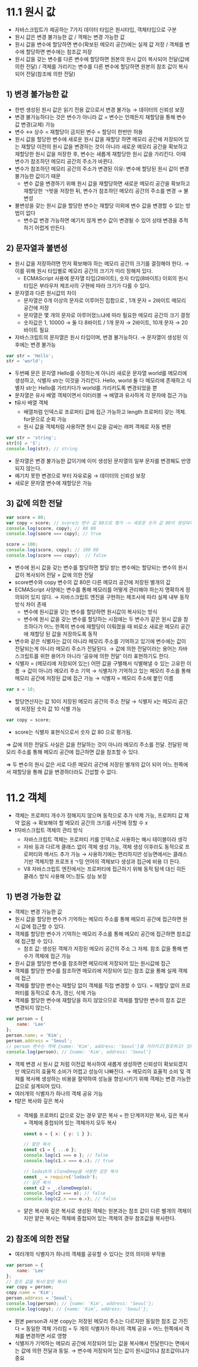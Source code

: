 # 11.1 원시 값

- 자바스크립트가 제공하는 7가지 데이터 타입은 원시타입, 객체타입으로 구분
- 원시 값은 변경 불가능한 값 / 객체는 변경 가능한 값
- 원시 값을 변수에 할당하면 변수(확보된 메모리 공간)에는 실제 값 저장 / 객체를 변수에 할당하면 변수에는 참조값 저장
- 원시 값을 갖는 변수를 다른 변수에 할당하면 원본의 원시 값이 복사되어 전달(값에 의한 전달) / 객체를 가리키는 변수를 다른 변수에 할당하면 원본의 참조 값이 복사되어 전달(참조에 의한 전달)

## 1) 변경 불가능한 값

- 한번 생성된 원시 값은 읽기 전용 값으로서 변경 불가능 → 데이터의 신뢰성 보장
- 변경 불가능하다는 것은 변수가 아니라 값 = 변수는 언제든지 재할당을 통해 변수 값 변경(교체) 가능
- 변수 ↔ 상수 = 재할당이 금지된 변수 = 할당이 한번만 허용
- 원시 값을 할당한 변수에 새로운 원시 값을 재할당 하면 메모리 공간에 저장되어 있는 재할당 이전의 원시 값을 변경하는 것이 아니라 새로운 메모리 공간을 확보하고 재할당한 원시 값을 저장한 후, 변수는 새롭게 재할당한 원시 값을 가리킨다. 이때 변수가 참조하던 메모리 공간의 주소가 바뀐다.
- 변수가 참조하던 메모리 공간의 주소가 변경된 이유: 변수에 할당된 원시 값이 변경 불가능한 값이기 때문
    - 변수 값을 변경하기 위해 원시 값을 재할당하면 새로운 메모리 공간을 확보하고 재할당한 ㄱ밧을 저장한 뒤, 변수가 참조하던 메모리 공간의 주소를 변경 → 불변성
- 불변성을 갖는 원시 값을 할당한 변수는 재할당 이외에 변수 값을 변경할 수 있는 방법이 없다
    - 변수값 변경 가능하면 예기치 않게 변수 값이 변경될 수 있어 상태 변경을 추적하기 어렵게 만든다.

## 2) 문자열과 불변성

- 원시 값을 저장하려면 먼저 확보해야 하는 메모리 공간의 크기를 결정해야 한다. → 이를 위해 원시 타입별로 메모리 공간의 크기가 미리 정해져 있다.
    - ECMAScript 사용에 문자열 타입(2바이트), 숫자 타입(8바이트) 이외의 원시 타입은 부라우저 제조사의 구현에 따라 크기가 다를 수 있다.
- 문자열과 다른 원시값의 차이
    - 문자열은 0개 이상의 문자로 이루어진 집합으로 , 1개 문자 = 2바이트 메모리 공간에 저장
    - 문자열은 몇 개의 문자로 아루어졌느냐에 따라 필요한 메모리 공간의 크기 결정
    - 숫자값은 1, 10000 → 둘 다 8바이트 / 1개 문자 → 2바이트, 10개 문자 → 20바이트 필요
- 자바스크립트의 문자열은 원시 타입이며, 변경 불가능하다. → 문자열이 생성된 이후에는 변경 불가능

```jsx
var str = 'Hello';
str = 'world';
```

- 두번째 문은 문자열 Hello를 수정하는게 아니라 새로운 문자열 world를 메모리에 생성하고, 식별자 str는 이것을 가리킨다. Hello, world 둘 다 메모리에 존재하고 식별자 str는 Hello를 가리키다가 world를 가리키도록 변경되었을 뿐
- 문자열은 유사 배열 객체이면서 이터러블 → 배열과 유사하게 각 문자에 접근 가능
- ❗유사 배열 객체
    - 배열처럼 인덱스로 프로퍼티 값에 접근 가능하고 length 프로퍼티 갖는 객체. for문으로 순회 가능
    - 원시 값을 객체처럼 사용하면 원시 값을 감싸는 래퍼 객체로 자동 변환

```jsx
var str = 'string';
str[0] = 'S';
console.log(str); // string
```

- 문자열은 변경 불가능한 값이기에 이미 생성된 문자열의 일부 문자를 변경해도 반영되지 않는다.
- 예기치 못한 변경으로 부터 자유로움 → 데이터의 신뢰성 보장
- 새로운 문자열 변수에 재할당은 가능

## 3) 값에 의한 전달

```jsx
var score = 80;
var copy = score; // score는 변수 값 80으로 평가 -> 새로운 숫자 값 80이 생성되어 copy에 할당
console.log(score, copy); // 80 80
console.log(soore === copy); // true

score = 100;
console.log(score, copy); // 100 80
console.log(score === copy);  // false
```

- 변수에 원시 값을 갖는 변수를 할당하면 할당 받는 변수에는 할당되는 변수의 원시 값이 복사되어 전달 = 값에 의한 전달
- score변수와 copy 변수의 값 80은 다른 메모리 공간에 저장된 별개의 값
- ECMAScript  사양에는 변수를 통해 메모리를 어떻게 관리해야 하는지 명확하게 정의되어 있지 않다. → 자바스크립트 엔진을 구현하는 제조사에 따라 실제 내부 동작 방식 차이 존재
    - 변수에 원시값을 갖는 변수를 할당하면 원시값이 복사되는 방식
    - 변수에 원시 값을 갖는 변수를 할당하는 시점에는 두 변수가 같은 원시 값을 참조하다가 어느 한쪽의 변수에 재할당이 이뤄졌을 때 비로소 새로운 메모리 공간에 재할당 된 값을 저장하도록 동작
- 변수와 같은 식별자는 값이 아니라 메모리 주소를 기억하고 있기에 변수에는 값이 전달되는게 아니라 메모리 주소가 전달된다. → 값에 의한 전달이라는 용어는 자바스크립트를 위한 용어가 아니라 ‘공유에 의한 전달’ 이라 표현하기도 한다.
- 식별자 = (메모리에 저장되어 있는) 어떤 값을 구별해서 식별해낼 수 있는 고유한 이름 → 값이 아니라 메모리 주소 기억 → 식별자가 기억하고 있는 메모리 주소를 통해 메모리 공간에 저장된 값에 접근 가능 → 식별자 = 메모리 주소에 붙인 이름

```jsx
var x = 10;
```

- 할당연산자는 값 10이 저장된 메모리 공간의 주소 전달 → 식별자 x는 메모리 공간에 저장된 숫자 값 10 식별 가능

```jsx
var copy = score;
```

- score는 식별자 표현식으로서 숫자 값 80 으로 평가됨.

⇒ 값에 의한 전달도 사실은 값을 전달하는 것이 아니라 메모리 주소를 전달. 전달된 메모리 주소를 통해 메모리 공간에 접근하면 값을 참조할 수 있다. 

⇒ 두 변수의 원시 값은 서로 다른 메모리 공간에 저장된 별개의 값이 되어 어느 한쪽에서 재할당을 통해 값을 변경하더라도 간섭할 수 없다.

# 11.2 객체

- 객체는 프로퍼티 개수가 정해지지 않으며 동적으로 추가 삭제 가능, 프로퍼티 값 제약 없음 → 확보해야 할 메모리 공간의 크기를 사전에 정할 수 x
- ❗자바스크립트 객체의 관리 방식
    - 자바스크립트 객체는 프로퍼티 키를 인덱스로 사용하는 해시 테이블이라 생각
    - 자바 등과 다르게 클래스 없이 객체 생성 가능, 객체 생성 이후라도 동적으로 프로퍼티와 메서드 추가 가능 → 사용하기에는 편리하지만 성능면에서는 클래스 기반 객체지향 프로프ㅐㄱ밍 언어의 객체보다 생성과 접근에 비용 더 든다.
    - V8 자바스크립트 엔진에서는 프로퍼티에 접근하기 위해 동적 탐색 대신 히든 클래스 방식 사용해 어느정도 성능 보장

## 1) 변경 가능한 값

- 객체는 변경 가능한 값
- 원시 값을 할당한 변수가 기억하는 메모리 주소를 통해 메모리 공간에 접근하면 원시 값에 접근할 수 있다.
- 객체를 할당한 변수가 기억하는 메모리 주소를 통해 메모리 공간에 접근하면 참조값에 접근할 수 있다.
    - 참조 값: 생성된 객체가 저장된 메모리 공간의 주소 그 자체. 참조 값을 통해 변수가 객체에 접근 가능
- 원시 값을 할당한 변수를 참조하면 메모리에 저장되어 있는 원시값에 접근
- 객체를 할당한 변수를 참조하면 메모리에 저장되어 있는 참조 값을 통해 실제 객체에 접근
- 객체를 할당한 변수는 재할당 없이 객체를 직접 변경할 수 있다. = 재할당 없이 프로퍼티를 동적으로 추가, 갱신, 삭제 가능
- 객체를 할당한 변수에 재할당을 하지 않았으므로 객체를 할당한 변수의 참조 값은 변경되지 않는다.

```jsx
var person = {
	name: 'Lee'
};
person.name; = 'Kim';
person.address = 'Seoul';
// person 변수는 객체 {name: 'Kim', address: 'Seoul'}을 가리키고(참조하고) 있다. 라고 표현
console.log(person); // {name: 'Kim', address: 'Seoul'} 

```

- 객체 변경 시 원시 값 처럼 이전값 복사하여 새롭게 생성하면 신뢰성이 확보되겠지만 메모리의 효율적 소비가 어렵고 성능이 나빠진다. → 메모리의 효율적 소비 및 객체를 복사해 생성하는 비용을 절약하여 성능을 향상시키기 위해 객체는 변경 가능한 값으로 설계되어 있다.
- 여러개의 식별자가 하나의 객체 공유 가능
- ❗얕은 복사와 깊은 복사
    - 객체를 프로퍼티 값으로 갖는 경우 얕은 복사 = 한 단계까지만 복사, 깊은 복사 = 객체에 중첩되어 있는 객체까지 모두 복사
        
        ```jsx
        const o = { x: { y: 1 } };
        
        // 얕은 복사
        const c1 = { ...o };
        console.log(c1 === o }; // false
        console.log(c1.x === o.x); // true
        
        // lodash의 cloneDeep을 사용한 깊은 복사
        const _ = require('lodash');
        // 깊은 복사
        const c2 = _.cloneDeep(o);
        console.log(c2 === o); // false
        console.log(c2.x === o.x); // false
        ```
        
    - 얕은 복사와 깊은 복사로 생성된 객체는 원본과는 참조 값이 다른 별개의 객체이지만 얕은 복사는 객체에 중첩되어 있는 객체의 경우 참조값을 복사한다.

## 2) 참조에 의한 전달

- 여러개의 식별자가 하나의 객체를 공유할 수 있다는 것의 의미와 부작용

```jsx
var person = {
	name: 'Lee'
};
// 참조 값을 복사(얕은 복사)
var copy = person;
copy.name = 'Kim';
person.address = 'Seoul';
console.log(person); // {name: 'Kim', address: 'Seoul'};
console.log(copy); // {name: 'Kim', address: 'Seoul'};
```

- 원본 person과 사본 copy는 저장된 메모리 주소는 다르지만 동일한 참조 값 가진다 = 동일한 객체 가리킴 = 두 개의 식별자가 하나의 객체 공유 = 어느 한쪽에서 객체를 변경하면 서로 영향
- 식별자가 기억하는 메모리 공간에 저장되어 있는 값을 복사해서 전달한다는 면에서는 값에 의한 전달과 동일. → 변수에 저장되어 있는 값이 원시값이냐 참조값이냐가 중요